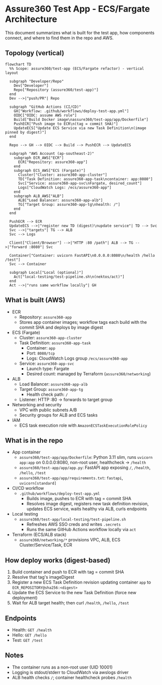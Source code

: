 # Assure360 Test App - ECS/Fargate Architecture

This document summarizes what is built for the test app, how components connect, and where to find them in the repo and AWS.

## Topology (vertical)

```mermaid
flowchart TD
  %% Scope: assure360/test-app (ECS/Fargate refactor) - vertical layout

  subgraph "Developer/Repo"
    Dev["Developer"]
    Repo["Repository (assure360/test-app)"]
  end
  Dev -->|"push/PR"| Repo

  subgraph "GitHub Actions (CI/CD)"
    GH["Workflow: .github/workflows/deploy-test-app.yml"]
    OIDC["OIDC: assume AWS role"]
    Build["Build Docker image\nassure360/test-app/app/Dockerfile"]
    PushECR["Push image to ECR\n(tag = commit SHA)"]
    UpdateECS["Update ECS Service via new Task Definition\n(image pinned by digest)"]
  end

  Repo --> GH --> OIDC --> Build --> PushECR --> UpdateECS

  subgraph "AWS Account (ap-southeast-2)"
    subgraph ECR_AWS["ECR"]
      ECR["Repository: assure360-app"]
    end
    subgraph ECS_AWS["ECS (Fargate)"]
      Cluster["Cluster: assure360-app-cluster"]
      TD["Task Definition: assure360-app-task\ncontainer: app:8080"]
      Svc["Service: assure360-app-svc\nFargate, desired_count"]
      Logs["CloudWatch Logs: /ecs/assure360-app"]
    end
    subgraph ALB_AWS["ALB"]
      ALB["Load Balancer: assure360-app-alb"]
      TG["Target Group: assure360-app-tg\nhealth: /"]
    end
  end

  PushECR --> ECR
  UpdateECS -->|"register new TD (digest)\nupdate service"| TD --> Svc
  Svc -->|"targets"| TG --> ALB
  Svc --> Logs

  Client["Client/Browser"] -->|"HTTP :80 /path"| ALB --> TG -->|"forward :8080"| Svc

  Container["Container: uvicorn FastAPI\n0.0.0.0:8080\n/health /hello /test"]
  Svc --> Container

  subgraph Local["Local (optional)"]
    Act["local-testing/test-pipeline.sh\n(nektos/act)"]
  end
  Act -->|"runs same workflow locally"| GH
```

## What is built (AWS)

- ECR
  - Repository: `assure360-app`
  - Stores app container images; workflow tags each build with the commit SHA and deploys by image digest
- ECS (Fargate)
  - Cluster: `assure360-app-cluster`
  - Task Definition: `assure360-app-task`
    - Container: `app`
    - Port: `8080/tcp`
    - Logs: CloudWatch Logs group `/ecs/assure360-app`
  - Service: `assure360-app-svc`
    - Launch type: Fargate
    - Desired count: managed by Terraform (`assure360/networking`)
- ALB
  - Load Balancer: `assure360-app-alb`
  - Target Group: `assure360-app-tg`
    - Health check path: `/`
  - Listener: HTTP :80 -> forwards to target group
- Networking and security
  - VPC with public subnets A/B
  - Security groups for ALB and ECS tasks
- IAM
  - ECS task execution role with `AmazonECSTaskExecutionRolePolicy`

## What is in the repo

- App container
  - `assure360/test-app/app/Dockerfile`: Python 3.11 slim, runs `uvicorn app:app` on 0.0.0.0:8080, non-root user, healthcheck -> `/health`
  - `assure360/test-app/app/app.py`: FastAPI app exposing `/`, `/health`, `/hello`, `/test`
  - `assure360/test-app/app/requirements.txt`: `fastapi`, `uvicorn[standard]`
- CI/CD workflow
  - `.github/workflows/deploy-test-app.yml`
    - Builds image, pushes to ECR with tag = commit SHA
    - Resolves image digest, registers new task definition revision, updates ECS service, waits healthy via ALB, curls endpoints
- Local testing
  - `assure360/test-app/local-testing/test-pipeline.sh`
    - Refreshes AWS SSO creds and writes `.secrets`
    - Runs the same GitHub Actions workflow locally via `act`
- Terraform (ECS/ALB stack)
  - `assure360/networking/*` provisions VPC, ALB, ECS Cluster/Service/Task, ECR

## How deploy works (digest-based)

1. Build container and push to ECR with tag = commit SHA
2. Resolve that tag's imageDigest
3. Register a new ECS Task Definition revision updating container `app` to `ECR_REPOSITORY@sha256:<digest>`
4. Update the ECS Service to the new Task Definition (force new deployment)
5. Wait for ALB target health; then curl `/health`, `/hello`, `/test`

## Endpoints

- Health: `GET /health`
- Hello: `GET /hello`
- Test: `GET /test`

## Notes

- The container runs as a non-root user (UID 10001)
- Logging is stdout/stderr to CloudWatch via awslogs driver
- ALB health checks `/`; container healthcheck probes `/health`
